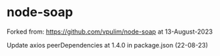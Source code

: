 # node-soap
Forked from: https://github.com/vpulim/node-soap at 13-August-2023

Update axios peerDependencies at 1.4.0 in package.json (22-08-23)
